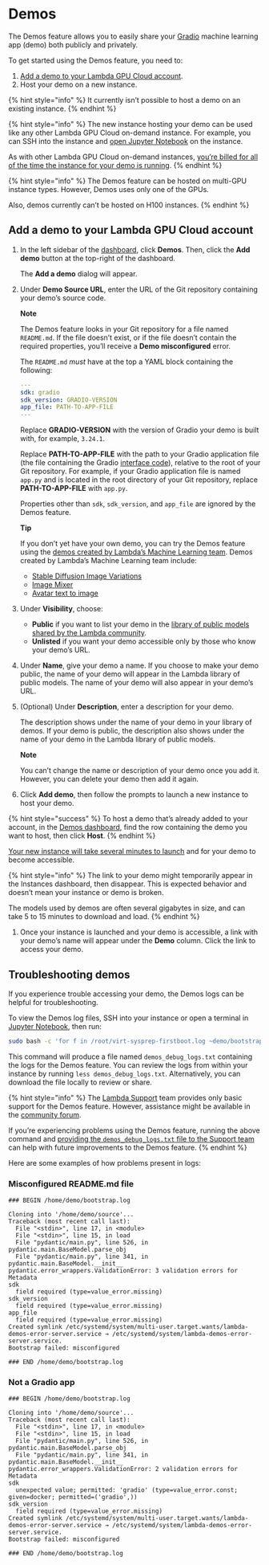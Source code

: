 # Demos

The Demos feature allows you to easily share your [Gradio](https://gradio.app/) machine learning app (demo) both publicly and privately.

To get started using the Demos feature, you need to:

1. [Add a demo to your Lambda GPU Cloud account](demos.md#add-a-demo-to-your-lambda-gpu-cloud-account).
2. Host your demo on a new instance.

{% hint style="info" %}
It currently isn’t possible to host a demo on an existing instance.
{% endhint %}

{% hint style="info" %}
The new instance hosting your demo can be used like any other Lambda GPU Cloud on-demand instance. For example, you can SSH into the instance and [open Jupyter Notebook](https://old.docs.lambdalabs.com/cloud/open-jupyter-notebook/) on the instance.

As with other Lambda GPU Cloud on-demand instances, [you’re billed for all of the time the instance for your demo is running](https://old.docs.lambdalabs.com/cloud/on-demand-instance-invoicing/).
{% endhint %}

{% hint style="info" %}
The Demos feature can be hosted on multi-GPU instance types. However, Demos uses only one of the GPUs.

Also, demos currently can’t be hosted on H100 instances.
{% endhint %}

## Add a demo to your Lambda GPU Cloud account <a href="#add-a-demo-to-your-lambda-gpu-cloud-account" id="add-a-demo-to-your-lambda-gpu-cloud-account"></a>

1.  In the left sidebar of the [dashboard](https://cloud.lambdalabs.com/instances), click **Demos**. Then, click the **Add demo** button at the top-right of the dashboard.

    The **Add a demo** dialog will appear.

2.  Under **Demo Source URL**, enter the URL of the Git repository containing your demo’s source code.

    **Note**

    The Demos feature looks in your Git repository for a file named `README.md`. If the file doesn’t exist, or if the file doesn’t contain the required properties, you’ll receive a **Demo misconfigured** error.


    The `README.md` _must_ have at the top a YAML block containing the following:

    ```yaml
    ---
    sdk: gradio
    sdk_version: GRADIO-VERSION
    app_file: PATH-TO-APP-FILE
    ---
    ```

    Replace **GRADIO-VERSION** with the version of Gradio your demo is built with, for example, `3.24.1`.

    Replace **PATH-TO-APP-FILE** with the path to your Gradio application file (the file containing the Gradio [interface code](https://gradio.app/docs/#interface)), relative to the root of your Git repository. For example, if your Gradio application file is named `app.py` and is located in the root directory of your Git repository, replace **PATH-TO-APP-FILE** with `app.py`.

    Properties other than `sdk`, `sdk_version`, and `app_file` are ignored by the Demos feature.

    **Tip**

    If you don’t yet have your own demo, you can try the Demos feature using the [demos created by Lambda’s Machine Learning team](https://huggingface.co/lambdalabs). Demos created by Lambda’s Machine Learning team include:

    * [Stable Diffusion Image Variations](https://huggingface.co/spaces/lambdalabs/stable-diffusion-image-variations)
    * [Image Mixer](https://huggingface.co/spaces/lambdalabs/image-mixer-demo)
    * [Avatar text to image](https://huggingface.co/spaces/lambdalabs/text-to-avatar)
3. Under **Visibility**, choose:
   * **Public** if you want to list your demo in the [library of public models shared by the Lambda community](https://cloud.lambdalabs.com/demos).
   * **Unlisted** if you want your demo accessible only by those who know your demo’s URL.
4. Under **Name**, give your demo a name. If you choose to make your demo public, the name of your demo will appear in the Lambda library of public models. The name of your demo will also appear in your demo’s URL.
5.  (Optional) Under **Description**, enter a description for your demo.

    The description shows under the name of your demo in your library of demos. If your demo is public, the description also shows under the name of your demo in the Lambda library of public models.

    **Note**

    You can’t change the name or description of your demo once you add it. However, you can delete your demo then add it again.
6.  Click **Add demo**, then follow the prompts to launch a new instance to host your demo.


{% hint style="success" %}
To host a demo that’s already added to your account, in the [Demos dashboard](https://cloud.lambdalabs.com/edit-demos), find the row containing the demo you want to host, then click **Host**.
{% endhint %}

[Your new instance will take several minutes to launch](getting-started.md#how-long-does-it-take-for-instances-to-launch) and for your demo to become accessible.

{% hint style="info" %}
The link to your demo might temporarily appear in the Instances dashboard, then disappear. This is expected behavior and doesn’t mean your instance or demo is broken.

The models used by demos are often several gigabytes in size, and can take 5 to 15 minutes to download and load.
{% endhint %}

1. Once your instance is launched and your demo is accessible, a link with your demo’s name will appear under the **Demo** column. Click the link to access your demo.

## Troubleshooting demos <a href="#troubleshooting-demos" id="troubleshooting-demos"></a>

If you experience trouble accessing your demo, the Demos logs can be helpful for troubleshooting.

To view the Demos log files, SSH into your instance or open a terminal in [Jupyter Notebook](getting-started.md#how-do-i-open-jupyter-notebook-on-my-instance), then run:

```bash
sudo bash -c 'for f in /root/virt-sysprep-firstboot.log ~demo/bootstrap.log; do printf "### BEGIN $f\n\n"; cat $f; printf "\n### END $f\n\n"; done > demos_debug_logs.txt; printf "### BEGIN journalctl -u lambda-demos.service\n\n$(journalctl -u lambda-demos.service)\n\n### END journalctl -u lambda-demos.service" >> demos_debug_logs.txt'
```

This command will produce a file named `demos_debug_logs.txt` containing the logs for the Demos feature. You can review the logs from within your instance by running `less demos_debug_logs.txt`. Alternatively, you can download the file locally to review or share.

{% hint style="info" %}
The [Lambda Support](https://lambdalabs.com/support) team provides only basic support for the Demos feature. However, assistance might be available in the [community forum](https://deeptalk.lambdalabs.com/).

If you’re experiencing problems using the Demos feature, running the above command and [providing the `demos_debug_logs.txt` file to the Support team](https://support.lambdalabs.com/hc/en-us/requests/new) can help with future improvements to the Demos feature.
{% endhint %}

Here are some examples of how problems present in logs:

### Misconfigured README.md file <a href="#misconfigured-readmemd-file" id="misconfigured-readmemd-file"></a>

```
### BEGIN /home/demo/bootstrap.log

Cloning into '/home/demo/source'...
Traceback (most recent call last):
  File "<stdin>", line 17, in <module>
  File "<stdin>", line 15, in load
  File "pydantic/main.py", line 526, in pydantic.main.BaseModel.parse_obj
  File "pydantic/main.py", line 341, in pydantic.main.BaseModel.__init__
pydantic.error_wrappers.ValidationError: 3 validation errors for Metadata
sdk
  field required (type=value_error.missing)
sdk_version
  field required (type=value_error.missing)
app_file
  field required (type=value_error.missing)
Created symlink /etc/systemd/system/multi-user.target.wants/lambda-demos-error-server.service → /etc/systemd/system/lambda-demos-error-server.service.
Bootstrap failed: misconfigured

### END /home/demo/bootstrap.log
```

### Not a Gradio app <a href="#not-a-gradio-app" id="not-a-gradio-app"></a>

```
### BEGIN /home/demo/bootstrap.log

Cloning into '/home/demo/source'...
Traceback (most recent call last):
  File "<stdin>", line 17, in <module>
  File "<stdin>", line 15, in load
  File "pydantic/main.py", line 526, in pydantic.main.BaseModel.parse_obj
  File "pydantic/main.py", line 341, in pydantic.main.BaseModel.__init__
pydantic.error_wrappers.ValidationError: 2 validation errors for Metadata
sdk
  unexpected value; permitted: 'gradio' (type=value_error.const; given=docker; permitted=('gradio',))
sdk_version
  field required (type=value_error.missing)
Created symlink /etc/systemd/system/multi-user.target.wants/lambda-demos-error-server.service → /etc/systemd/system/lambda-demos-error-server.service.
Bootstrap failed: misconfigured

### END /home/demo/bootstrap.log
```
